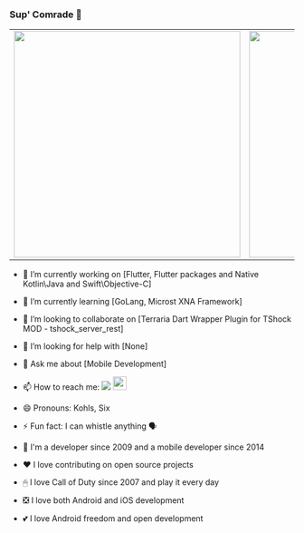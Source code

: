 ### Sup' Comrade 👋

<table>
        <tr>
                <td align="center">
                        <img align="center" src="https://github-readme-stats.vercel.app/api/top-langs/?username=KohlsAdrian&hide=html&layout=compact&&bg_color=30,e96443,904e95&title_color=fff&text_color=fff" width="400px">
                </td>
                <td align="center">
                        <img align="center" src="https://github-readme-stats.vercel.app/api/wakatime?username=KohlsAdrian" width="400px">
                </td>
        </tr>
</table>

- 🔭 I’m currently working on [Flutter, Flutter packages and Native Kotlin\Java and Swift\Objective-C]
- 🌱 I’m currently learning [GoLang, Microst XNA Framework]
- 👯 I’m looking to collaborate on [Terraria Dart Wrapper Plugin for TShock MOD - tshock_server_rest]
- 🤔 I’m looking for help with [None]
- 💬 Ask me about [Mobile Development]
- 📫 How to reach me: <a href="http://linkedin.com/in/adriankohls/"><img src="https://github.com/paulrobertlloyd/socialmediaicons/blob/main/linkedin-24x24.png"></img></a> <a href="https://pub.dev/publishers/adriankohls.app/packages"><img src="https://avatars.githubusercontent.com/u/1609975?s=200&v=4" width="24"></img></a> 
- 😄 Pronouns: Kohls, Six
- ⚡ Fun fact: I can whistle anything 🗣

- 🤖 I'm a developer since 2009 and a mobile developer since 2014
- ❤️ I love contributing on open source projects
- 🖱 I love Call of Duty since 2007 and play it every day
- ❎ I love both Android and iOS development
- 💕 I love Android freedom and open development
